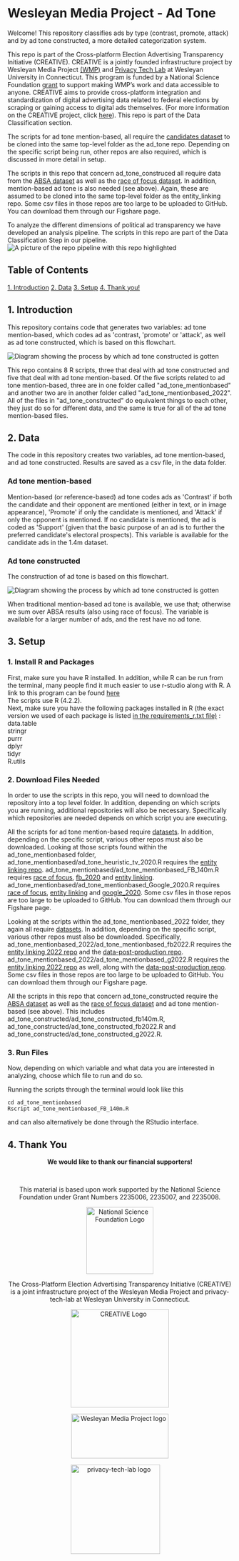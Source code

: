 # Wesleyan Media Project - Ad Tone
Welcome! This repository classifies ads by type (contrast, promote, attack) and by ad tone constructed, a more detailed categorization system.  

This repo is part of the Cross-platform Election Advertising Transparency Initiative (CREATIVE). CREATIVE is a jointly founded infrastructure project by Wesleyan Media Project [(WMP)](https://mediaproject.wesleyan.edu) and [Privacy Tech Lab](https://privacytechlab.org) at Wesleyan University in Connecticut. This program is funded by a National Science Foundation [grant](https://www.nsf.gov/awardsearch/showAward?AWD_ID=2235006) to support making WMP’s work and data accessible to anyone. CREATIVE aims to provide cross-platform integration and standardization of digital advertising data related to federal elections by scraping or gaining access to digital ads themselves. (For more information on the CREATIVE project, click [here](https://www.creativewmp.com/)).
This repo is part of the Data Classification section.

The scripts for ad tone mention-based, all require the [candidates dataset](https://github.com/Wesleyan-Media-Project/datasets) to be cloned into the same top-level folder as the ad_tone repo. Depending on the specific script being run, other repos are also required, which is discussed in more detail in setup.

The scripts in this repo that concern ad_tone_construced all require data from the [ABSA dataset](https://github.com/Wesleyan-Media-Project/ABSA) as well as the [race of focus dataset](https://github.com/Wesleyan-Media-Project/race_of_focus). In addition, mention-based ad tone is also needed (see above). Again, these are assumed to be cloned into the same top-level folder as the entity_linking repo. Some csv files in those repos are too large to be uploaded to GitHub. You can download them through our Figshare page.

To analyze the different dimensions of political ad transparency we have developed an analysis pipeline. The scripts in this repo are part of the Data Classification Step in our pipeline. 
![A picture of the repo pipeline with this repo highlighted](CREATIVE_step3_032524.png)


## Table of Contents
[1. Introduction](#introduction)
[2. Data](#data)
[3. Setup](#setup)
[4. Thank you!](#thank-you)

## 1. Introduction

This repository contains code that generates two variables: ad tone mention-based, which codes ad as 'contrast, 'promote' or 'attack', as well as ad tone constructed, which is based on this flowchart.

![Diagram showing the process by which ad tone constructed is gotten](ad_tone_chart.png)


This repo contains 8 R scripts, three that deal with ad tone constructed and five that deal with ad tone mention-based. Of the five scripts related to ad tone mention-based, three are in one folder called "ad_tone_mentionbased" and another two are in another folder called "ad_tone_mentionbased_2022". All of the files in "ad_tone_constructed" do equivalent things to each other, they just do so for different data, and the same is true for all of the ad tone mention-based files.

## 2. Data

The code in this repository creates two variables, ad tone mention-based, and ad tone constructed. Results are saved as a csv file, in the data folder.

### Ad tone mention-based

Mention-based (or reference-based) ad tone codes ads as 'Contrast' if both the candidate and their opponent are mentioned (either in text, or in image appearance), 'Promote' if only the candidate is mentioned, and 'Attack' if only the opponent is mentioned. If no candidate is mentioned, the ad is coded as 'Support' (given that the basic purpose of an ad is to further the preferred candidate's electoral prospects). This variable is available for the candidate ads in the 1.4m dataset.

### Ad tone constructed

The construction of ad tone is based on this flowchart. 

![Diagram showing the process by which ad tone constructed is gotten](ad_tone_chart.png)

When traditional mention-based ad tone is available, we use that; otherwise we sum over ABSA results (also using race of focus). The variable is available for a larger number of ads, and the rest have no ad tone.

## 3. Setup

### 1. Install R and Packages

First, make sure you have R installed. In addition, while R can be run from the terminal, many people find it much easier to use r-studio along with R. A link to this program can be found [here](https://rstudio-education.github.io/hopr/starting.html)
<br>
The scripts use R (4.2.2).
<br>
Next, make sure you have the following packages installed in R (the exact version we used of each package is listed [in the requirements_r.txt file)](https://github.com/Wesleyan-Media-Project/ad_tone/blob/main/requirements_r.txt) : <br>
data.table <br>
stringr <br>
purrr <br>
dplyr <br>
tidyr <br>
R.utils

### 2. Download Files Needed

In order to use the scripts in this repo, you will need to download the repository into a top level folder. In addition, depending on which scripts you are running, additional repositories will also be necessary. Specifically which repositories are needed depends on which script you are executing.

All the scripts for ad tone mention-based require [datasets](https://github.com/Wesleyan-Media-Project/datasets). In addition, depending on the specific script, various other repos must also be downloaded. Looking at those scripts found within the ad_tone_mentionbased folder, ad_tone_mentionbased/ad_tone_heuristic_tv_2020.R requires the [entity linking repo](https://github.com/Wesleyan-Media-Project/entity_linking). ad_tone_mentionbased/ad_tone_mentionbased_FB_140m.R requires [race of focus](https://github.com/Wesleyan-Media-Project/race_of_focus), [fb_2020](https://github.com/Wesleyan-Media-Project/fb_2020) and [entity linking](https://github.com/Wesleyan-Media-Project/entity_linking). ad_tone_mentionbased/ad_tone_mentionbased_Google_2020.R requires [race of focus](https://github.com/Wesleyan-Media-Project/race_of_focus), [entity linking](https://github.com/Wesleyan-Media-Project/entity_linking) and [google_2020](https://github.com/Wesleyan-Media-Project/google_2020). Some csv files in those repos are too large to be uploaded to GitHub. You can download them through our Figshare page.

Looking at the scripts within the ad_tone_mentionbased_2022 folder, they again all require [datasets](https://github.com/Wesleyan-Media-Project/datasets). In addition, depending on the specific script, various other repos must also be downloaded. Specifically, ad_tone_mentionbased_2022/ad_tone_mentionbased_fb2022.R requires the [entity linking 2022 repo](https://github.com/Wesleyan-Media-Project/entity_linking_2022) and the [data-post-production repo](https://github.com/Wesleyan-Media-Project/data-post-production). ad_tone_mentionbased_2022/ad_tone_mentionbased_g2022.R requires the [entity linking 2022 repo](https://github.com/Wesleyan-Media-Project/entity_linking_2022) as well, along with the [data-post-production repo](https://github.com/Wesleyan-Media-Project/data-post-production). Some csv files in those repos are too large to be uploaded to GitHub. You can download them through our Figshare page.

All the scripts in this repo that concern ad_tone_constructed require the [ABSA dataset](https://github.com/Wesleyan-Media-Project/ABSA) as well as the [race of focus dataset](https://github.com/Wesleyan-Media-Project/race_of_focus) and ad tone mention-based (see above). This includes ad_tone_constructed/ad_tone_constructed_fb140m.R, ad_tone_constructed/ad_tone_constructed_fb2022.R and ad_tone_constructed/ad_tone_constructed_g2022.R.

### 3. Run Files

Now, depending on which variable and what data you are interested in analyzing, choose which file to run and do so.

Running the scripts through the terminal would look like this

```
cd ad_tone_mentionbased
Rscript ad_tone_mentionbased_FB_140m.R
```

and can also alternatively be done through the RStudio interface.

## 4. Thank You

<p align="center"><strong>We would like to thank our financial supporters!</strong></p><br>

<p align="center">This material is based upon work supported by the National Science Foundation under Grant Numbers 2235006, 2235007, and 2235008.</p>

<p align="center" style="display: flex; justify-content: center; align-items: center;">
  <a href="https://www.nsf.gov/awardsearch/showAward?AWD_ID=2235006">
    <img class="img-fluid" src="nsf.png" height="150px" alt="National Science Foundation Logo">
  </a>
</p>

<p align="center">The Cross-Platform Election Advertising Transparency Initiative (CREATIVE) is a joint infrastructure project of the Wesleyan Media Project and privacy-tech-lab at Wesleyan University in Connecticut.

<p align="center" style="display: flex; justify-content: center; align-items: center;">
  <a href="https://www.creativewmp.com/">
    <img class="img-fluid" src="CREATIVE_logo.png"  width="220px" alt="CREATIVE Logo">
  </a>
</p>

<p align="center" style="display: flex; justify-content: center; align-items: center;">
  <a href="https://mediaproject.wesleyan.edu/">
    <img src="wmp-logo.png" width="218px" height="100px" alt="Wesleyan Media Project logo">
  </a>
</p>

<p align="center" style="display: flex; justify-content: center; align-items: center;">
  <a href="https://privacytechlab.org/" style="margin-right: 20px;">
    <img src="./plt_logo.png" width="200px" alt="privacy-tech-lab logo">
  </a>
</p>
